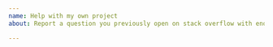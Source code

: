 ```yaml
---
name: Help with my own project
about: Report a question you previously open on stack overflow with enough context

---
```


<!-- 
Add a brief description of your problem and link  a stack overflow question that is already posted and that contains a full working snippet and not a link to a fiddle, of your problem.

Missing that issue will be closed with no response.


Have a usage question?
======================
The issue tracker is only for bugs (with reproducible minimal test case) and feature requests, so please do the following if you have a question:

- Read the tutorial: http://fabricjs.com/articles
- Read the object caching introduction: http://fabricjs.com/fabric-object-caching
- Read the docs: http://fabricjs.com/docs
- Explore demos: http://fabricjs.com/demos
- Look for/ask questions on StackOverflow: http://stackoverflow.com/questions/tagged/fabricjs 
 -->
